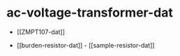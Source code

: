 
# ac-voltage-transformer-dat

- [[ZMPT107-dat]]

- [[burden-resistor-dat]] - [[sample-resistor-dat]]


